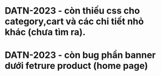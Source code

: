 # DATN-2023 - còn thiếu css cho category,cart và các chi tiết nhỏ khác (chưa tìm ra).
# DATN-2023 - còn bug phần banner dưới fetrure product (home page)
